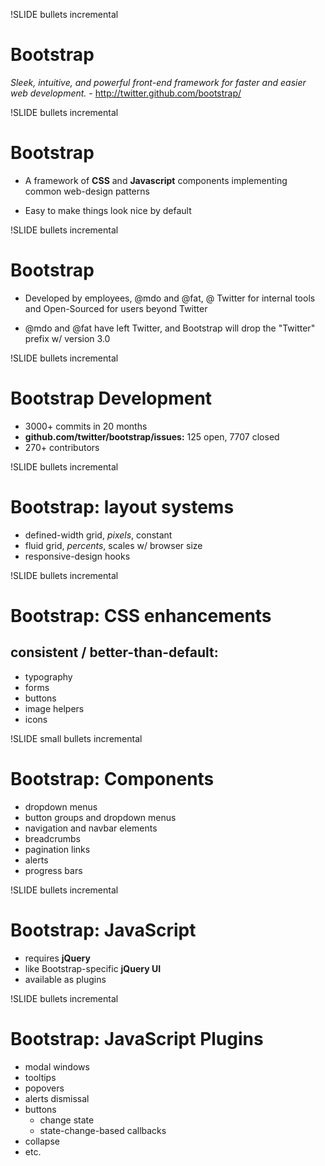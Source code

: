 !SLIDE bullets incremental
# Bootstrap

*Sleek, intuitive, and powerful front-end framework for faster and easier web development.* - <http://twitter.github.com/bootstrap/>

!SLIDE bullets incremental
# Bootstrap

- A framework of **CSS** and **Javascript** components implementing common web-design patterns

- Easy to make things look nice by default


!SLIDE bullets incremental
# Bootstrap

- Developed by employees, @mdo and @fat, @ Twitter for internal tools and Open-Sourced for users beyond Twitter

- @mdo and @fat have left Twitter, and Bootstrap will drop the "Twitter" prefix w/ version 3.0

!SLIDE bullets incremental
# Bootstrap Development

- 3000+ commits in 20 months
- **github.com/twitter/bootstrap/issues:** 125 open, 7707 closed
- 270+ contributors

!SLIDE bullets incremental
# Bootstrap: layout systems

- defined-width grid, *pixels*, constant
- fluid grid, *percents*, scales w/ browser size
- responsive-design hooks


!SLIDE bullets incremental
# Bootstrap: CSS enhancements

## consistent / better-than-default:

- typography
- forms
- buttons
- image helpers
- icons

!SLIDE small bullets incremental
# Bootstrap: Components

- dropdown menus
- button groups and dropdown menus
- navigation and navbar elements
- breadcrumbs
- pagination links
- alerts
- progress bars

!SLIDE bullets incremental
# Bootstrap: JavaScript

- requires **jQuery**
- like Bootstrap-specific **jQuery UI**
- available as plugins

!SLIDE bullets incremental
# Bootstrap: JavaScript Plugins

- modal windows
- tooltips
- popovers
- alerts dismissal
- buttons
  - change state
  - state-change-based callbacks
- collapse
- etc.
